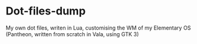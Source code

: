 # Dot-files-dump
My own dot files, writen in Lua, customising the WM of my Elementary OS (Pantheon, written from scratch in Vala, using GTK 3)
